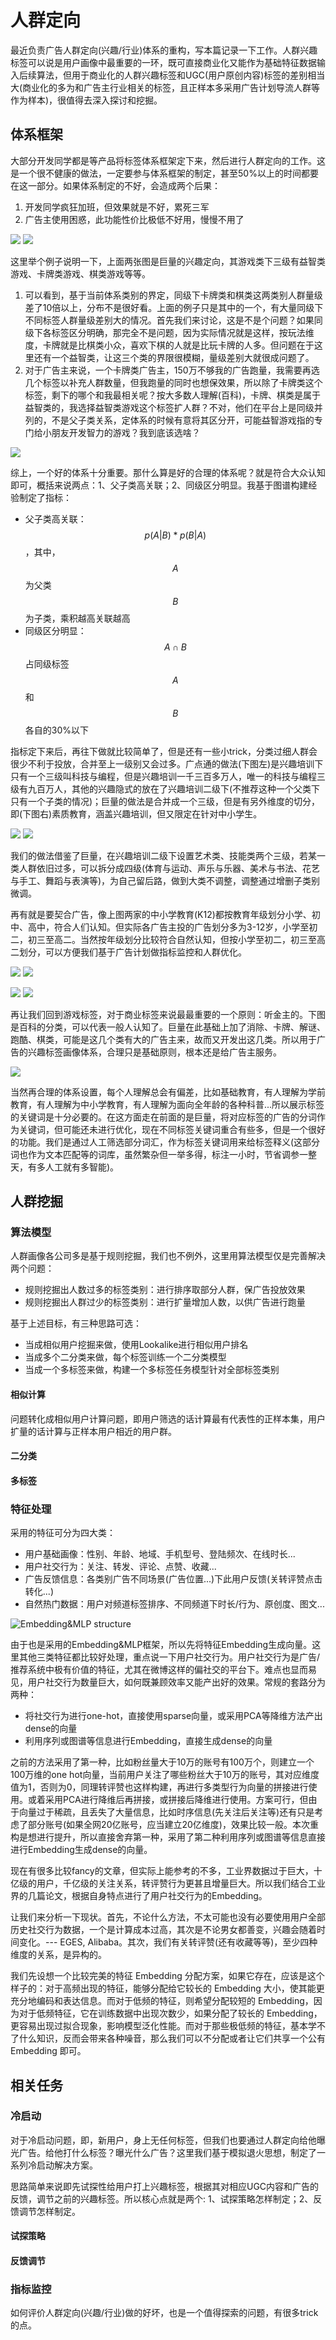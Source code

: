 # 人群定向

最近负责广告人群定向\(兴趣/行业\)体系的重构，写本篇记录一下工作。人群兴趣标签可以说是用户画像中最重要的一环，既可直接商业化又能作为基础特征数据输入后续算法，但用于商业化的人群兴趣标签和UGC\(用户原创内容\)标签的差别相当大\(商业化的多为和广告主行业相关的标签，且正样本多采用广告计划导流人群等作为样本\)，很值得去深入探讨和挖掘。

## 体系框架

大部分开发同学都是等产品将标签体系框架定下来，然后进行人群定向的工作。这是一个很不健康的做法，一定要参与体系框架的制定，甚至50%以上的时间都要在这一部分。如果体系制定的不好，会造成两个后果：

1. 开发同学疯狂加班，但效果就是不好，累死三军
2. 广告主使用困惑，此功能性价比极低不好用，慢慢不用了

![](../../../.gitbook/assets/ka-pai-lei-you-xi-%20%281%29.png) ![](../../../.gitbook/assets/qi-lei-you-xi-.png) 

这里举个例子说明一下，上面两张图是巨量的兴趣定向，其游戏类下三级有益智类游戏、卡牌类游戏、棋类游戏等等。

1. 可以看到，基于当前体系类别的界定，同级下卡牌类和棋类这两类别人群量级差了10倍以上，分布不是很好看。上面的例子只是其中的一个，有大量同级下不同标签人群量级差别大的情况。首先我们来讨论，这是不是个问题？如果同级下各标签区分明确，那完全不是问题，因为实际情况就是这样，按玩法维度，卡牌就是比棋类小众，喜欢下棋的人就是比玩卡牌的人多。但问题在于这里还有一个益智类，让这三个类的界限很模糊，量级差别大就很成问题了。
2. 对于广告主来说，一个卡牌类广告主，150万不够我的广告跑量，我需要再选几个标签以补充人群数量，但我跑量的同时也想保效果，所以除了卡牌类这个标签，剩下的哪个和我最相关呢？按大多数人理解\(百科\)，卡牌、棋类是属于益智类的，我选择益智类游戏这个标签扩人群？不对，他们在平台上是同级并列的，不是父子类关系，定体系的时候有意将其区分开，可能益智游戏指的专门给小朋友开发智力的游戏？我到底该选啥？

![](../../../.gitbook/assets/yi-zhi-you-xi-%20%281%29.png)

综上，一个好的体系十分重要。那什么算是好的合理的体系呢？就是符合大众认知即可，概括来说两点：1、父子类高关联；2、同级区分明显。我基于图谱构建经验制定了指标：

* 父子类高关联： $$p(A|B)*p(B|A)$$ ，其中， $$A$$ 为父类 $$B$$ 为子类，乘积越高关联越高
* 同级区分明显： $$A\cap B$$ 占同级标签 $$A$$ 和 $$B$$ 各自的30%以下

指标定下来后，再往下做就比较简单了，但是还有一些小trick，分类过细人群会很少不利于投放，合并至上一级别又会过多。广点通的做法\(下图左\)是兴趣培训下只有一个三级叫科技与编程，但是兴趣培训一千三百多万人，唯一的科技与编程三级有九百万人，其他的兴趣隐式的放在了兴趣培训二级下\(不推荐这种一个父类下只有一个子类的情况\)；巨量的做法是合并成一个三级，但是有另外维度的切分，即\(下图右\)素质教育，涵盖兴趣培训，但又限定在针对中小学生。

![](../../../.gitbook/assets/guang-dian-tong-xing-qu-jiao-yu-.png) ![](../../../.gitbook/assets/ju-liang-xing-qu-ding-xiang.png) 

我们的做法借鉴了巨量，在兴趣培训二级下设置艺术类、技能类两个三级，若某一类人群依旧过多，可以拆分成四级\(体育与运动、声乐与乐器、美术与书法、花艺与手工、舞蹈与表演等\)，为自己留后路，做到大类不调整，调整通过增删子类别微调。

再有就是要契合广告，像上图两家的中小学教育\(K12\)都按教育年级划分小学、初中、高中，符合人们认知。但实际各广告主投的广告划分多为3-12岁，小学至初二，初三至高二。当然按年级划分比较符合自然认知，但按小学至初二，初三至高二划分，可以方便我们基于广告计划做指标监控和人群优化。

![](../../../.gitbook/assets/xiao-xue-zhi-chu-er-1.png) ![](../../../.gitbook/assets/xiao-xue-zhi-chu-er-2.png) 

![](../../../.gitbook/assets/chu-san-zhi-gao-er-1.png) ![](../../../.gitbook/assets/chu-san-zhi-gao-er-2.png) 

再让我们回到游戏标签，对于商业标签来说最最重要的一个原则：听金主的。下图是百科的分类，可以代表一般人认知了。巨量在此基础上加了消除、卡牌、解谜、跑酷、棋类，可能是这几个类有大的广告主来，故而又开发出这几类。所以用于广告的兴趣标签画像体系，合理只是基础原则，根本还是给广告主服务。

![](../../../.gitbook/assets/you-xi-fen-lei-.png)

当然再合理的体系设置，每个人理解总会有偏差，比如基础教育，有人理解为学前教育，有人理解为中小学教育，有人理解为面向全年龄的各种科普...所以展示标签的关键词是十分必要的。在这方面走在前面的是巨量，将对应标签的广告的分词作为关键词，但可能还未进行优化，现在不同标签关键词重合有些多，但是一个很好的功能。我们是通过人工筛选部分词汇，作为标签关键词用来给标签释义\(这部分词也作为文本匹配等的词库，虽然繁杂但一举多得，标注一小时，节省调参一整天，有多人工就有多智能\)。

## 人群挖掘

### 算法模型

人群画像各公司多是基于规则挖掘，我们也不例外，这里用算法模型仅是完善解决两个问题：

* 规则挖掘出人数过多的标签类别：进行排序取部分人群，保广告投放效果
* 规则挖掘出人群过少的标签类别：进行扩量增加人数，以供广告进行跑量

基于上述目标，有三种思路可选：

* 当成相似用户挖掘来做，使用Lookalike进行相似用户排名
* 当成多个二分类来做，每个标签训练一个二分类模型
* 当成一个多标签来做，构建一个多标签任务模型针对全部标签类别

#### 相似计算

问题转化成相似用户计算问题，即用户筛选的话计算最有代表性的正样本集，用户扩量的话计算与正样本用户相近的用户群。

#### 二分类



#### 多标签



### 特征处理

采用的特征可分为四大类：

* 用户基础画像：性别、年龄、地域、手机型号、登陆频次、在线时长...
* 用户社交行为：关注、转发、评论、点赞、收藏...
* 广告反馈信息：各类别广告不同场景\(广告位置...\)下此用户反馈\(关转评赞点击转化...\)
* 自然热门数据：用户对频道标签排序、不同频道下时长/行为、原创度、图文...

![Embedding&amp;MLP structure](../../../.gitbook/assets/embedding-and-mlp.png)

由于也是采用的Embedding&MLP框架，所以先将特征Embedding生成向量。这里其他三类特征都比较好处理，重点说一下用户社交行为。用户社交行为是广告/推荐系统中极有价值的特征，尤其在微博这样的偏社交的平台下。难点也显而易见，用户社交行为数量巨大，如何既兼顾效率又能产出好的效果。常规的套路分为两种：

* 将社交行为进行one-hot，直接使用sparse向量，或采用PCA等降维方法产出dense的向量
* 利用序列或图谱等信息进行Embedding，直接生成dense的向量

之前的方法采用了第一种，比如粉丝量大于10万的账号有100万个，则建立一个100万维的one hot向量，当前用户关注了哪些粉丝大于10万的账号，其对应维度值为1，否则为0，同理转评赞也这样构建，再进行多类型行为向量的拼接进行使用。或着采用PCA进行降维后再拼接，或拼接后降维进行使用。方案可行，但由于向量过于稀疏，且丢失了大量信息，比如时序信息\(先关注后关注等\)还有只是考虑了部分账号\(如果全网20亿账号，应当建立20亿维度\)，效果比较一般。本次重构是想进行提升，所以直接舍弃第一种，采用了第二种利用序列或图谱等信息直接进行Embedding生成dense的向量。

现在有很多比较fancy的文章，但实际上能参考的不多，工业界数据过于巨大，十亿级的用户，千亿级的关注关系，转评赞行为更甚且增量巨大。所以我们结合工业界的几篇论文，根据自身特点进行了用户社交行为的Embedding。

让我们来分析一下现状。首先，不论什么方法，不太可能也没有必要使用用户全部历史社交行为数据，一个是计算成本过高，其次是不论男女都善变，兴趣会随着时间变化。--- EGES, Alibaba。其次，我们有关转评赞\(还有收藏等等\)，至少四种维度的关系，是异构的。



我们先设想一个比较完美的特征 Embedding 分配方案，如果它存在，应该是这个样子的：对于高频出现的特征，能够分配给它较长的 Embedding 大小，使其能更充分地编码和表达信息。而对于低频的特征，则希望分配较短的 Embedding，因为对于低频特征，它在训练数据中出现次数少，如果分配了较长的 Embedding，更容易出现过拟合现象，影响模型泛化性能。而对于那些极低频的特征，基本学不了什么知识，反而会带来各种噪音，那么我们可以不分配或者让它们共享一个公有 Embedding 即可。

## 相关任务

### 冷启动

对于冷启动问题，即，新用户，身上无任何标签，但我们也要通过人群定向给他曝光广告。给他打什么标签？曝光什么广告？这里我们基于模拟退火思想，制定了一系列冷启动解决方案。

思路简单来说即先试探性给用户打上兴趣标签，根据其对相应UGC内容和广告的反馈，调节之前的兴趣标签。所以核心点就是两个: 1、试探策略怎样制定；2、反馈调节怎样制定。

#### 试探策略

#### 反馈调节

### 指标监控

如何评价人群定向\(兴趣/行业\)做的好坏，也是一个值得探索的问题，有很多trick的点。




